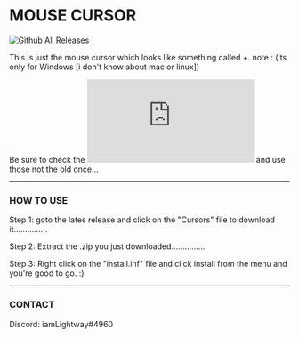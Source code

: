 # MOUSE CURSOR
[![Github All Releases](https://img.shields.io/github/downloads/Its-LightWay04/-mouse-cursor/total.svg)](https://github.com/Its-LightWay04/-mouse-cursor/releases)

This is just the mouse cursor which looks like something called +.
note : (its only for Windows [i don't know about mac or linux])

Be sure to check the [![Latest release](https://badgen.net/github/release/Naereen/Strapdown.js)](https://github.com/Its-LightWay04/-mouse-cursor/releases) and use those not the old once...

---

### **HOW TO USE**

Step 1: goto the lates release and click on the "Cursors" file to download it...............  

Step 2: Extract the .zip you just downloaded...............  

Step 3: Right click on the "install.inf" file and click install from the menu and you're good to go. :)  


---

### **CONTACT**
Discord: iamLightway#4960

